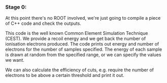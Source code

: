 ### Stage 0:

At this point there's no ROOT involved, we're just going to compile a piece of C++ code and check the outputs.

This code is the well known Common Element Simulation Technique (CEST). We provide a recoil energy and we get back the number of ionisation electrons produced. The code prints out energy and number of electrons for the number of samples specified. The energy of each sample is drawn at random from the specified range, or we can specify the values we want.

We can also calculate the efficiency of cuts, e.g. require the number of electrons to be above a certain threshold and print it out.